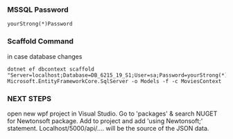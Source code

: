 ### **MSSQL Password**
```yourStrong(*)Password```

### **Scaffold Command**
in case database changes
```
dotnet ef dbcontext scaffold "Server=localhost;Database=DB_6215_19_S1;User=sa;Password=yourStrong(*)Password;" Microsoft.EntityFrameworkCore.SqlServer -o Models -f -c MoviesContext
```

### **NEXT STEPS**
open new wpf project in Visual Studio. 
Go to 'packages' & search NUGET for Newtonsoft package. 
Add to project and add 'using Newtonsoft;' statement. 
Localhost/5000/api/.... will be the source of the JSON data.

